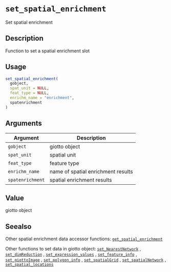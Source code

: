 # `set_spatial_enrichment`

Set spatial enrichment


## Description

Function to set a spatial enrichment slot


## Usage

```r
set_spatial_enrichment(
  gobject,
  spat_unit = NULL,
  feat_type = NULL,
  enrichm_name = "enrichment",
  spatenrichment
)
```


## Arguments

Argument      |Description
------------- |----------------
`gobject`     |     giotto object
`spat_unit`     |     spatial unit
`feat_type`     |     feature type
`enrichm_name`     |     name of spatial enrichment results
`spatenrichment`     |     spatial enrichment results


## Value

giotto object


## Seealso

Other spatial enrichment data accessor functions:
 [`get_spatial_enrichment`](#getspatialenrichment) 
 
 Other functions to set data in giotto object:
 [`set_NearestNetwork`](#setnearestnetwork) ,
 [`set_dimReduction`](#setdimreduction) ,
 [`set_expression_values`](#setexpressionvalues) ,
 [`set_feature_info`](#setfeatureinfo) ,
 [`set_giottoImage`](#setgiottoimage) ,
 [`set_polygon_info`](#setpolygoninfo) ,
 [`set_spatialGrid`](#setspatialgrid) ,
 [`set_spatialNetwork`](#setspatialnetwork) ,
 [`set_spatial_locations`](#setspatiallocations)


